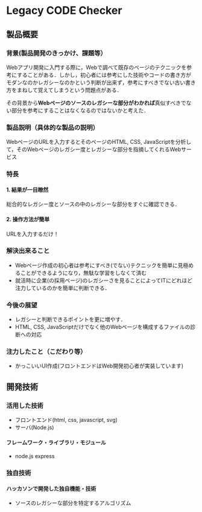 # Legacy CODE Checker
## 製品概要
### 背景(製品開発のきっかけ、課題等）
Webアプリ開発に入門する際に，Webで調べて既存のページのテクニックを参考にすることがある．しかし，初心者には参考にした技術やコードの書き方がモダンなのかレガシーなのかという判断が出来ず，参考にすべきでない古い書き方をまねして覚えてしまうという問題点がある．

その背景から**Webページのソースのレガシーな部分がわかれば**真似すべきでない部分を参考にすることはなくなるのではないかと考えた．
### 製品説明（具体的な製品の説明）
WebページのURLを入力するとそのページのHTML, CSS, JavaScriptを分析して，そのWebページのレガシー度とレガシーな部分を指摘してくれるWebサービス

### 特長

#### 1. 結果が一目瞭然
総合的なレガシー度とソースの中のレガシーな部分をすぐに確認できる．
#### 2. 操作方法が簡単
URLを入力するだけ！

### 解決出来ること
* Webページ作成の初心者は参考にすべき(でない)テクニックを簡単に見極めることができるようになり，無駄な学習をしなくて済む
* 就活時に企業(の採用ページ)のレガシーさを見ることによってITにどれほど注力しているのかを簡単に判断できる．
### 今後の展望
* レガシーと判断できるポイントを更に増やす．
* HTML, CSS, JavaScriptだけでなく他のWebページを構成するファイルの診断への対応
### 注力したこと（こだわり等）
* かっこいいUI作成(フロントエンドはWeb開発初心者が実装しています)

## 開発技術
### 活用した技術
* フロントエンド(html, css, javascript, svg)
* サーバ(Node.js)

#### フレームワーク・ライブラリ・モジュール
* node.js express

### 独自技術
#### ハッカソンで開発した独自機能・技術
* ソースのレガシーな部分を特定するアルゴリズム

